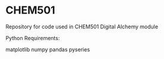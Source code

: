 # CHEM501
Repository for code used in CHEM501 Digital Alchemy module

Python Requirements:

matplotlib
numpy
pandas
pyseries

